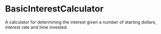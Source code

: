 # BasicInterestCalculator
A calculator for determining the interest given a number of starting dollars, interest rate and time invested. 
